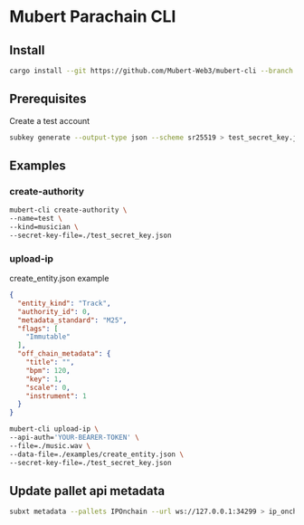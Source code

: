 # Mubert Parachain CLI

## Install

```bash
cargo install --git https://github.com/Mubert-Web3/mubert-cli --branch main
```

## Prerequisites

Create a test account

```bash
subkey generate --output-type json --scheme sr25519 > test_secret_key.json
```

## Examples

### create-authority

```bash
mubert-cli create-authority \
--name=test \
--kind=musician \
--secret-key-file=./test_secret_key.json
```

### upload-ip

create_entity.json example

```json
{
  "entity_kind": "Track",
  "authority_id": 0,
  "metadata_standard": "M25",
  "flags": [
    "Immutable"
  ],
  "off_chain_metadata": {
    "title": "",
    "bpm": 120,
    "key": 1,
    "scale": 0,
    "instrument": 1
  }
}
```

```bash
mubert-cli upload-ip \
--api-auth='YOUR-BEARER-TOKEN' \
--file=./music.wav \
--data-file=./examples/create_entity.json \
--secret-key-file=./test_secret_key.json
```

## Update pallet api metadata

```bash
subxt metadata --pallets IPOnchain --url ws://127.0.0.1:34299 > ip_onchain_metadata.scale
```